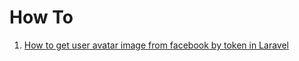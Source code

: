# How To

1. [How to get user avatar image from facebook by token in Laravel](https://github.com/tmh-rc/how-to/blob/main/How_To_Get_Facebook_Avator_Image_In_Laravel.md)
